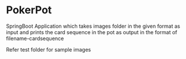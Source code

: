 # PokerPot

SpringBoot Application which takes images folder in the given format as input and prints the card sequence in the pot as output in the format of filename-cardsequence

Refer test folder for sample images
